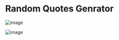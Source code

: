 
<h1>Random Quotes Genrator</h1>

![image](https://github.com/rahul-p-007/Random-Quotes/assets/106008744/82aa64cb-06fc-4940-a962-6d6132a6fa7f)

![image](https://github.com/rahul-p-007/Random-Quotes/assets/106008744/c16757f9-7f2f-4588-a0d4-2d30a5bed00a)
